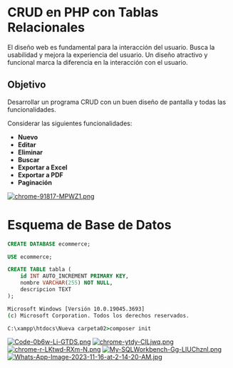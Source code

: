 # CRUD en PHP con Tablas Relacionales

El diseño web es fundamental para la interacción del usuario. Busca la usabilidad y mejora la experiencia del usuario. Un diseño atractivo y funcional marca la diferencia en la interacción con el usuario.

## Objetivo
Desarrollar un programa CRUD con un buen diseño de pantalla y todas las funcionalidades.

Considerar las siguientes funcionalidades:
- **Nuevo**
- **Editar**
- **Eliminar**
- **Buscar**
- **Exportar a Excel**
- **Exportar a PDF**
- **Paginación**

[![chrome-91817-MPWZ1.png](https://i.postimg.cc/tgb1qLRp/chrome-91817-MPWZ1.png)](https://postimg.cc/3kLr9fDc)

# Esquema de Base de Datos

```sql
CREATE DATABASE ecommerce;

USE ecommerce;

CREATE TABLE tabla (
    id INT AUTO_INCREMENT PRIMARY KEY,
    nombre VARCHAR(255) NOT NULL,
    descripcion TEXT
);
```
```cmd
Microsoft Windows [Versión 10.0.19045.3693]
(c) Microsoft Corporation. Todos los derechos reservados.

C:\xampp\htdocs\Nueva carpeta02>composer init
```
[![Code-0b6w-Li-GTDS.png](https://i.postimg.cc/MGrBWTj4/Code-0b6w-Li-GTDS.png)](https://postimg.cc/qtyqwpwX)
[![chrome-ytdy-CILjwq.png](https://i.postimg.cc/RZphtYVJ/chrome-ytdy-CILjwq.png)](https://postimg.cc/QF5jG07j)
[![chrome-r-LKtwd-RXm-N.png](https://i.postimg.cc/zvNG5Zp6/chrome-r-LKtwd-RXm-N.png)](https://postimg.cc/Kk92rW6D)
[![My-SQLWorkbench-Gg-LIUChznl.png](https://i.postimg.cc/nr6z5jgK/My-SQLWorkbench-Gg-LIUChznl.png)](https://postimg.cc/vxtbxBQD)
[![Whats-App-Image-2023-11-16-at-2-14-20-AM.jpg](https://i.postimg.cc/GhXQVcmB/Whats-App-Image-2023-11-16-at-2-14-20-AM.jpg)](https://postimg.cc/bs2k2fb8)
